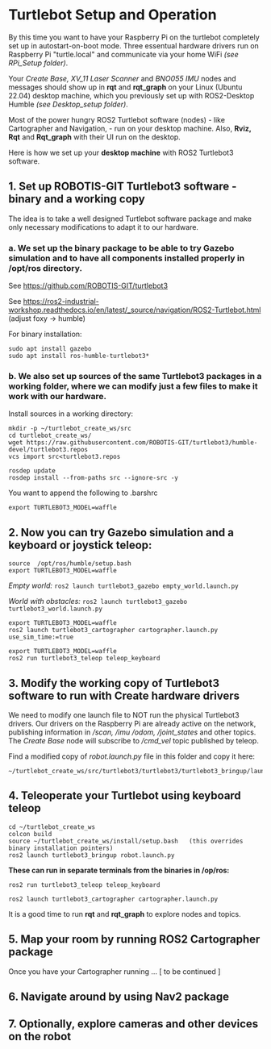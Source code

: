 # Turtlebot Setup and Operation

By this time you want to have your Raspberry Pi on the turtlebot completely set up in autostart-on-boot mode. Three essentual hardware drivers run on Raspberry Pi "turtle.local" and communicate via your home WiFi *(see RPi_Setup folder)*.

Your *Create Base, XV_11 Laser Scanner* and *BNO055 IMU* nodes and messages should show up in **rqt** and **rqt_graph** on your Linux (Ubuntu 22.04)  desktop machine, which you previously set up with ROS2-Desktop Humble *(see Desktop_setup folder)*.

Most of the power hungry ROS2 Turtlebot software (nodes) - like Cartographer and Navigation, - run on your desktop machine. Also, **Rviz, Rqt** and **Rqt_graph** with their UI run on the desktop.

Here is how we set up your **desktop machine** with ROS2 Turtlebot3 software.

## 1. Set up ROBOTIS-GIT Turtlebot3 software - binary and a working copy ##

The idea is to take a well designed Turtlebot software package and make only necessary modifications to adapt it to our hardware. 

### a. We set up the binary package to be able to try Gazebo simulation and to have all components installed properly in /opt/ros directory. ###

See https://github.com/ROBOTIS-GIT/turtlebot3

See https://ros2-industrial-workshop.readthedocs.io/en/latest/_source/navigation/ROS2-Turtlebot.html  (adjust foxy -> humble)

For binary installation:

    sudo apt install gazebo
    sudo apt install ros-humble-turtlebot3*

### b. We also set up sources of the same Turtlebot3 packages in a working folder, where we can modify just a few files to make it work with our hardware. ###

Install sources in a working directory:

    mkdir -p ~/turtlebot_create_ws/src
    cd turtlebot_create_ws/
    wget https://raw.githubusercontent.com/ROBOTIS-GIT/turtlebot3/humble-devel/turtlebot3.repos
    vcs import src<turtlebot3.repos

    rosdep update
    rosdep install --from-paths src --ignore-src -y

You want to append the following to .barshrc

    export TURTLEBOT3_MODEL=waffle

## 2. Now you can try Gazebo simulation and a keyboard or joystick teleop: ##

```
source  /opt/ros/humble/setup.bash
export TURTLEBOT3_MODEL=waffle
```
*Empty world:*          ```ros2 launch turtlebot3_gazebo empty_world.launch.py```

*World with obstacles:* ```ros2 launch turtlebot3_gazebo turtlebot3_world.launch.py```

```
export TURTLEBOT3_MODEL=waffle
ros2 launch turtlebot3_cartographer cartographer.launch.py use_sim_time:=true

export TURTLEBOT3_MODEL=waffle
ros2 run turtlebot3_teleop teleop_keyboard
```

## 3. Modify the working copy of Turtlebot3 software to run with Create hardware drivers ##

We need to modify one launch file to NOT run the physical Turtlebot3 drivers. Our drivers on the Raspberry Pi are already active on the network,  publishing information in */scan, /imu /odom, /joint_states* and other topics. The *Create Base* node will subscribe to */cmd_vel* topic published by teleop.

Find a modified copy of *robot.launch.py* file in this folder and copy it here:

    ~/turtlebot_create_ws/src/turtlebot3/turtlebot3/turtlebot3_bringup/launch/robot.launch.py

## 4. Teleoperate your Turtlebot using keyboard teleop ##

```
cd ~/turtlebot_create_ws
colcon build
source ~/turtlebot_create_ws/install/setup.bash   (this overrides binary installation pointers)
ros2 launch turtlebot3_bringup robot.launch.py
```
**These can run in separate terminals from the binaries in /op/ros:**
```
ros2 run turtlebot3_teleop teleop_keyboard

ros2 launch turtlebot3_cartographer cartographer.launch.py
```
It is a good time to run **rqt** and **rqt_graph** to explore nodes and topics.

## 5. Map your room by running ROS2 Cartographer package ##

Once you have your Cartographer running ... [ to be continued ]

## 6. Navigate around by using Nav2 package ##

## 7. Optionally, explore cameras and other devices on the robot ##

